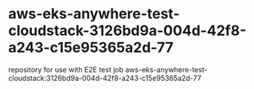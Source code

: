 # aws-eks-anywhere-test-cloudstack-3126bd9a-004d-42f8-a243-c15e95365a2d-77
repository for use with E2E test job aws-eks-anywhere-test-cloudstack:3126bd9a-004d-42f8-a243-c15e95365a2d-77
